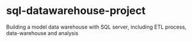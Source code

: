 # sql-datawarehouse-project
Building a model data warehouse with SQL server, including ETL process, data-warehouse and analysis
